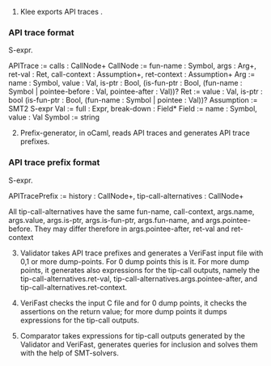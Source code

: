 1. Klee exports API traces .

### API trace format
S-expr.

APITrace := calls : CallNode+
CallNode := fun-name : Symbol, args : Arg+, ret-val : Ret, call-context : Assumption+, ret-context : Assumption+
Arg := name : Symbol, value : Val, is-ptr : Bool,
       (is-fun-ptr : Bool, (fun-name : Symbol | pointee-before : Val, pointee-after : Val))?
Ret := value : Val, is-ptr : bool (is-fun-ptr : Bool, (fun-name : Symbol | pointee : Val))?
Assumption := SMT2 S-expr
Val := full : Expr, break-down : Field*
Field := name : Symbol, value : Val
Symbol := string

2. Prefix-generator, in oCaml, reads API traces and generates API trace prefixes.

### API trace prefix format
S-expr.

APITracePrefix := history : CallNode+, tip-call-alternatives : CallNode+

All tip-call-alternatives have the same fun-name, call-context, args.name, args.value, args.is-ptr, args.is-fun-ptr, args.fun-name, and args.pointee-before. They may differ therefore in args.pointee-after, ret-val and ret-context

3. Validator takes API trace prefixes and generates a VeriFast input file with 0,1 or more dump-points. For 0 dump points this is it. For more dump points, it generates also expressions for the tip-call outputs, namely the tip-call-alternatives.ret-val, tip-call-alternatives.args.pointee-after, and tip-call-alternatives.ret-context.

4. VeriFast checks the input C file and for 0 dump points, it checks the assertions on the return value; for more dump points it dumps expressions for the tip-call outputs.

5. Comparator takes expressions for tip-call outputs generated by the Validator and VeriFast, generates queries for inclusion and solves them with the help of SMT-solvers.
